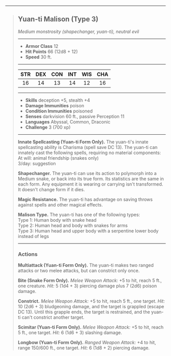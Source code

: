 ***
> ## Yuan-ti Malison (Type 3)
> *Medium monstrosity (shapechanger, yuan-ti), neutral evil*
> 
> ***
> 
> - **Armor Class** 12
> - **Hit Points** 66 (12d8 + 12)
> - **Speed** 30 ft.
> 
> ***
> 
> |STR|DEX|CON|INT|WIS|CHA|
> |:---:|:---:|:---:|:---:|:---:|:---:|
> |16|14|13|14|12|16|
> 
> ***
> 
> - **Skills** deception +5, stealth +4
> - **Damage Immunities** poison
> - **Condition Immunities** poisoned
> - **Senses** darkvision 60 ft., passive Perception 11
> - **Languages** Abyssal, Common, Draconic
> - **Challenge** 3 (700 xp)
> 
> ***
> 
> **Innate Spellcasting (Yuan-ti Form Only).** The yuan-ti's innate spellcasting ability is Charisma (spell save DC 13). The yuan-ti can innately cast the following spells, requiring no material components:  
> At will: animal friendship (snakes only)  
> 3/day: suggestion
> 
> **Shapechanger.** The yuan-ti can use its action to polymorph into a Medium snake, or back into its true form. Its statistics are the same in each form. Any equipment it is wearing or carrying isn't transformed. It doesn't change form if it dies.
> 
> **Magic Resistance.** The yuan-ti has advantage on saving throws against spells and other magical effects.
> 
> **Malison Type.** The yuan-ti has one of the following types:  
> Type 1: Human body with snake head  
> Type 2: Human head and body with snakes for arms  
> Type 3: Human head and upper body with a serpentine lower body instead of legs
> 
> ***
> 
> ### Actions
> **Multiattack (Yuan-ti Form Only).** The yuan-ti makes two ranged attacks or two melee attacks, but can constrict only once.
> 
> **Bite (Snake Form Only).** *Melee Weapon Attack:* +5 to hit, reach 5 ft., one creature. *Hit:* 5 (1d4 + 3) piercing damage plus 7 (2d6) poison damage.
> 
> **Constrict.** *Melee Weapon Attack:* +5 to hit, reach 5 ft., one target. *Hit:* 10 (2d6 + 3) bludgeoning damage, and the target is grappled (escape DC 13). Until this grapple ends, the target is restrained, and the yuan-ti can't constrict another target.
> 
> **Scimitar (Yuan-ti Form Only).** *Melee Weapon Attack:* +5 to hit, reach 5 ft., one target. *Hit:* 6 (1d6 + 3) slashing damage.
> 
> **Longbow (Yuan-ti Form Only).** *Ranged Weapon Attack:* +4 to hit, range 150/600 ft., one target. *Hit:* 6 (1d8 + 2) piercing damage.